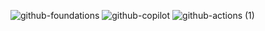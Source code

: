 ![github-foundations](https://github.com/user-attachments/assets/399eeed3-c76d-4621-903e-4e8a5002ca39)
![github-copilot](https://github.com/user-attachments/assets/21f9ef1f-ccf0-4c52-a625-26da6ef9e5ad)
![github-actions (1)](https://github.com/user-attachments/assets/ee95d474-3e4d-4033-9c0a-3a2e7819ef7c)
